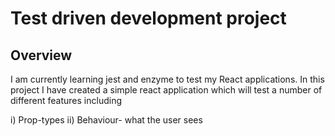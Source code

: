 # Test driven development project


## Overview

I am currently learning jest and enzyme to test my React applications. In this project I have created a simple react application which will test a number of different features including

i) Prop-types
ii) Behaviour- what the user sees

